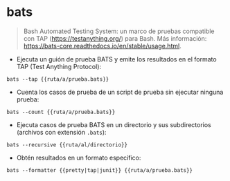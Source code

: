 # bats

> Bash Automated Testing System: un marco de pruebas compatible con TAP (<https://testanything.org/>) para Bash.
> Más información: <https://bats-core.readthedocs.io/en/stable/usage.html>.

- Ejecuta un guión de prueba BATS y emite los resultados en el formato TAP (Test Anything Protocol):

`bats --tap {{ruta/a/prueba.bats}}`

- Cuenta los casos de prueba de un script de prueba sin ejecutar ninguna prueba:

`bats --count {{ruta/a/prueba.bats}}`

- Ejecuta casos de prueba BATS en un directorio y sus subdirectorios (archivos con extensión `.bats`):

`bats --recursive {{ruta/al/directorio}}`

- Obtén resultados en un formato específico:

`bats --formatter {{pretty|tap|junit}} {{ruta/a/prueba.bats}}`
